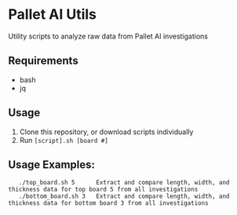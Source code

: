 # Pallet AI Utils
Utility scripts to analyze raw data from Pallet AI investigations

## Requirements
* bash
* jq

## Usage
1. Clone this repository, or download scripts individually
2. Run `[script].sh [board #]`

## Usage Examples:
```
   ./top_board.sh 5      Extract and compare length, width, and thickness data for top board 5 from all investigations
   ./bottom_board.sh 3   Extract and compare length, width, and thickness data for bottom board 3 from all investigations
```
